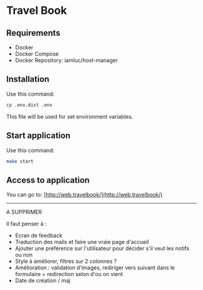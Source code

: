 # Travel Book

## Requirements 

* Docker
* Docker Compose
* Docker Repository: iamluc/host-manager

## Installation

Use this command:

```bash
cp .env.dist .env
```

This file will be used for set environment variables.


## Start application

Use this command:

```bash
make start
```

## Access to application

You can go to: [http://web.travelbook/](http://web.travelbook/)


-----------------------------
A SUPPRIMER

Il faut penser à :
- Ecran de feedback
- Traduction des mails et faire une vraie page d'accueil
- Ajouter une préférence sur l'utilisateur pour décider s'il veut les notifs ou non
- Style à améliorer, filtres sur 2 colonnes ?
- Amélioration : validation d'images, rediriger vers suivant dans le formulaire + redirection selon  d'ou on vient
- Date de création / maj

